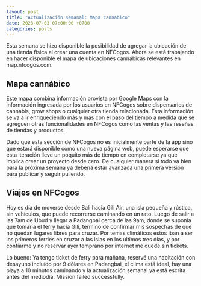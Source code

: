```yaml
---
layout: post
title: "Actualización semanal: Mapa cannábico"
date: 2023-07-03 07:00:00 +0700
categories: posts
---
```


Esta semana se hizo disponible la posibilidad de agregar la ubicación de una tienda física al crear una cuenta en NFCogos. Ahora se está trabajando en hacer disponible el mapa de ubicaciones cannábicas relevantes en map.nfcogos.com.

## Mapa cannábico

Este mapa combina información provista por Google Maps con la información ingresada por los usuarios en NFCogos sobre dispensarios de cannabis, grow shops o cualquier otra tienda relacionada. Esta información se va a ir enriqueciendo más y más con el paso del tiempo a medida que se agreguen otras funcionalidades en NFCogos como las ventas y las reseñas de tiendas y productos.

Dado que esta sección de NFCogos no es inicialmente parte de la app sino que estará disponible como una nueva página web, puede esperarse que esta iteración lleve un poquito más de tiempo en completarse ya que implica crear un proyecto desde cero. De cualquier manera si todo va bien para la próxima semana ya debería estar avanzada una primera versión para publicar y seguir puliendo.

## Viajes en NFCogos

Hoy es día de moverse desde Bali hacia Gili Air, una isla pequeña y rústica, sin vehículos, que puede recorrerse caminando en un rato. Luego de salir a las 7am de Ubud y llegar a Padangbai cerca de las 9am, donde se suponía que tomaría el ferry hacia Gili, termino de confirmar mis sospechas de que no quedan lugares libres para cruzar. Por temas climáticos estos iban a ser los primeros ferries en cruzar a las islas en los últimos tres días, y por confiarme y no reservar ayer temprano por internet me quedé sin tickets.

Lo bueno: Ya tengo ticket de ferry para mañana, reservé una habitación con desayuno incluído por 9 dólares en Padangbai, el clima está ideal, hay una playa a 10 minutos caminando y la actualización semanal ya está escrita antes del mediodía. Mission failed successfully.
